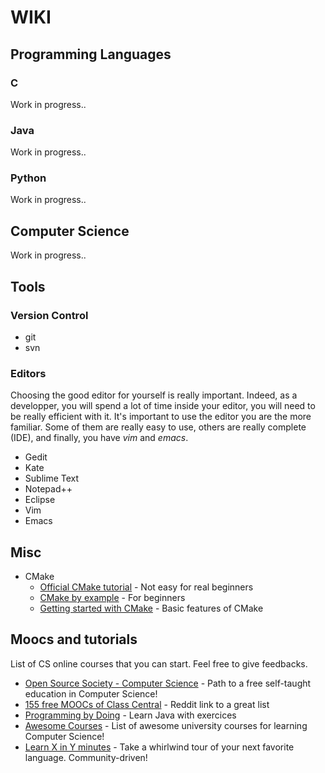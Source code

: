 # WIKI

## Programming Languages

### C

Work in progress..

### Java

Work in progress..

### Python

Work in progress..

## Computer Science

Work in progress..

## Tools

### Version Control

* git
* svn

### Editors

Choosing the good editor for yourself is really important. Indeed, as a developper, you will 
spend a lot of time inside your editor, you will need to be really efficient with it. It's 
important to use the editor you are the more familiar. Some of them are really easy to use, 
others are really complete (IDE), and finally, you have *vim* and *emacs*. 

* Gedit
* Kate
* Sublime Text
* Notepad++
* Eclipse
* Vim
* Emacs

## Misc

* CMake
	* [Official CMake tutorial](https://cmake.org/cmake-tutorial/) - Not easy for real beginners
	* [CMake by example](http://mirkokiefer.com/blog/2013/03/cmake-by-example/) - For beginners
	* [Getting started with CMake](http://mathnathan.com/2010/07/getting-started-with-cmake/) - Basic features of CMake

## Moocs and tutorials

List of CS online courses that you can start. Feel free to give feedbacks. 

* [Open Source Society - Computer Science](https://github.com/open-source-society/computer-science) - 
Path to a free self-taught education in Computer Science! 
* [155 free MOOCs of Class Central](https://www.reddit.com/r/learnprogramming/comments/3n3tdz/heres_a_list_of_155_free_online_programmingcs/) - 
Reddit link to a great list
* [Programming by Doing](http://programmingbydoing.com/) - Learn Java with exercices
* [Awesome Courses](https://github.com/prakhar1989/awesome-courses) - List of awesome university courses for learning Computer Science! 
* [Learn X in Y minutes](http://learnxinyminutes.com/) - Take a whirlwind tour of your next favorite language. Community-driven!
